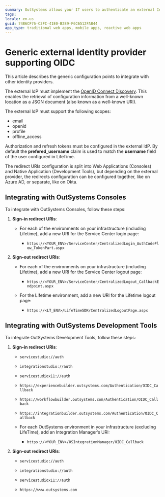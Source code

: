 ```yaml
---
summary: OutSystems allows your IT users to authenticate an external IdP via OpenID Connect.
tags:
locale: en-us
guid: 7486CF76-C3FC-41E0-B2E9-F6C6512FAB44
app_type: traditional web apps, mobile apps, reactive web apps
---
```


# Generic external identity provider supporting OIDC

This article describes the generic configuration points to integrate with other identity providers.

The external IdP must implement the [OpenID Connect Discovery](https://openid.net/specs/openid-connect-discovery-1_0.html). This enables the retrieval of configuration information from a well-known location as a JSON document (also known as a well-known URI).

The external IdP must support the following scopes:
* email
* openid
* profile
* offline_access

Authorization and refresh tokens must be configured in the external IdP. By default the **prefered_username** claim is used to match the **username** field of the user configured in LifeTime.

The redirect URIs configuration is split into Web Applications (Consoles) and Native Application (Development Tools), but depending on the external provider, the redirects configuration can be configured together, like on Azure AD, or separate, like on Okta.


##  Integrating with OutSystems Consoles

To integrate with OutSystems Consoles, follow these steps:

1. **Sign-in redirect URIs**:

    * For each of the environments on your infrastructure (including Lifetime), add a new URI for the Service Center login page:

        * ``https://<YOUR_ENV>/ServiceCenter/CentralizedLogin_AuthCodeFlow_TokenPart.aspx``

1. **Sign-out redirect URIs**:

    * For each of the environments on your infrastructure (including Lifetime), add a new URI for the Service Center logout page:

        * ``https://<YOUR_ENV>/ServiceCenter/CentralizedLogout_CallbackEndpoint.aspx``

    * For the Lifetime environment, add a new URI for the Lifetime logout page:

        * ``https://<LT_ENV>/LifeTimeSDK/CentralizedLogoutPage.aspx``

## Integrating with OutSystems Development Tools

To integrate OutSystems Development Tools, follow these steps:

1. **Sign-in redirect URIs**:

    * ``servicestudio://auth``

    * ``integrationstudio://auth``

    * ``servicestudiox11://auth``

    * ``https://experiencebuilder.outsystems.com/Authentication/OIDC_Callback``

    * ``https://workflowbuilder.outsystems.com/Authentication/OIDC_Callback``

    * ``https://integrationbuilder.outsystems.com/Authentication/OIDC_Callback`` 

    * For each OutSystems environment in your infrastructure (excluding LifeTime), add an Integration Manager’s URI:
        *   ``https://<YOUR_ENV>/OSIntegrationManager/OIDC_Callback``


1. **Sign-out redirect URIs**:

    * ``servicestudio://auth``

    * ``integrationstudio://auth``

    * ``servicestudiox11://auth``

    * ``https://www.outsystems.com``

